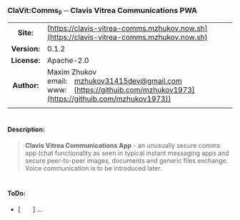 ### ClaVit:Commsᵦ ─ Clavis Vitrea Communications PWA

| | |
|:---:|:---|
|**Site:**|[https://clavis-vitrea-comms.mzhukov.now.sh](https://clavis-vitrea-comms.mzhukov.now.sh)|
|**Version:**|0.1.2|
|**License:**|Apache-2.0|
|**Author:**|Maxim&nbsp;Zhukov<br>email:&emsp;[mzhukov31415dev@gmail.com](mailto:mzhukov31415dev@gmail.com)<br>www:&emsp;[https://githuib.com/mzhukov1973](https://githuib.com/mzhukov1973))|
| | |

# 

#### Description:
>**Clavis Vitrea Communications App** - an unusually secure comms app (chat functionality as seen in typical instant messaging apps and secure peer-to-peer images, documents and generic files exchange. Voice communication is to be introduced later.


# 

#### ToDo:
- [&emsp;&emsp;]&nbsp;...
